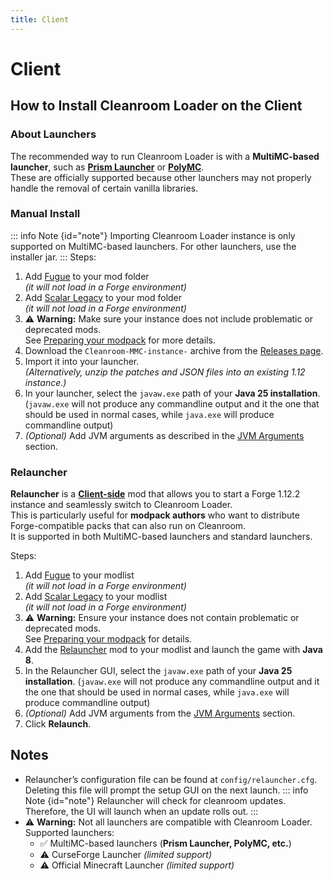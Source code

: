 ```yaml
---
title: Client
---
```


# Client

## How to Install Cleanroom Loader on the Client

### About Launchers

The recommended way to run Cleanroom Loader is with a **MultiMC-based launcher**, such as **[Prism Launcher](https://prismlauncher.org/download/windows/)** or **[PolyMC](https://polymc.org/download/)**.  
These are officially supported because other launchers may not properly handle the removal of certain vanilla libraries.

### Manual Install

::: info Note {id="note"}
Importing Cleanroom Loader instance is only supported on MultiMC-based launchers. For other launchers, use the installer jar.
:::
Steps:
1. Add [Fugue](https://www.curseforge.com/minecraft/mc-mods/fugue) to your mod folder  
   *(it will not load in a Forge environment)*
2. Add [Scalar Legacy](https://www.curseforge.com/minecraft/mc-mods/scalar-legacy) to your mod folder  
   *(it will not load in a Forge environment)*
3. :warning: **Warning:** Make sure your instance does not include problematic or deprecated mods.  
   See [Preparing your modpack](/wiki/End-user-Guide/preparing-your-modpack) for more details.
4. Download the `Cleanroom-MMC-instance-` archive from the [Releases page](https://github.com/CleanroomMC/Cleanroom/releases).
5. Import it into your launcher.  
   *(Alternatively, unzip the patches and JSON files into an existing 1.12 instance.)*
6. In your launcher, select the `javaw.exe` path of your **Java 25 installation**. (`javaw.exe` will not produce any commandline output and it the one that should be used in normal cases, while `java.exe` will produce  commandline output)
7. *(Optional)* Add JVM arguments as described in the [JVM Arguments](/wiki/End-user-Guide/args) section.

### Relauncher

**Relauncher** is a <ins>**Client-side**</ins> mod that allows you to start a Forge 1.12.2 instance and seamlessly switch to Cleanroom Loader.  
This is particularly useful for **modpack authors** who want to distribute Forge-compatible packs that can also run on Cleanroom.  
It is supported in both MultiMC-based launchers and standard launchers.

Steps:
1. Add [Fugue](https://www.curseforge.com/minecraft/mc-mods/fugue) to your modlist  
   *(it will not load in a Forge environment)*
2. Add [Scalar Legacy](https://www.curseforge.com/minecraft/mc-mods/scalar-legacy) to your modlist  
   *(it will not load in a Forge environment)*
3. :warning: **Warning:** Ensure your instance does not contain problematic or deprecated mods.  
   See [Preparing your modpack](/wiki/End-user-Guide/preparing-your-modpack) for details.
4. Add the [Relauncher](https://www.curseforge.com/minecraft/mc-mods/cleanroom-relauncher) mod to your modlist and launch the game with **Java 8**.
5. In the Relauncher GUI, select the `javaw.exe` path of your **Java 25 installation**. (`javaw.exe` will not produce any commandline output and it the one that should be used in normal cases, while `java.exe` will produce  commandline output)
6. *(Optional)* Add JVM arguments from the [JVM Arguments](/wiki/End-user-Guide/args) section.
7. Click **Relaunch**.

## Notes
- Relauncher’s configuration file can be found at `config/relauncher.cfg`. <br/> Deleting this file will prompt the setup GUI on the next launch.
  ::: info Note {id="note"}
  Relauncher will check for cleanroom updates. Therefore, the UI will launch when an update rolls out.
  :::
- :warning: **Warning:** Not all launchers are compatible with Cleanroom Loader. <br/> Supported launchers:
    - :white_check_mark: MultiMC-based launchers (**Prism Launcher, PolyMC, etc.**)
    - :warning: CurseForge Launcher *(limited support)*
    - :warning: Official Minecraft Launcher *(limited support)*
